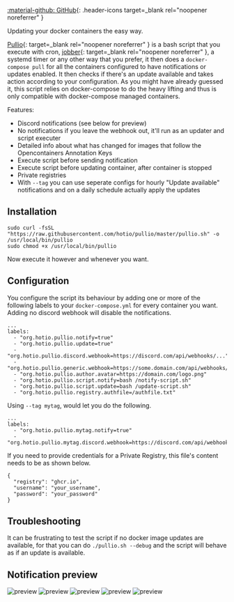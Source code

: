 [:material-github: GitHub](https://github.com/hotio/pullio){: .header-icons target=_blank rel="noopener noreferrer" }  

Updating your docker containers the easy way.

[Pullio](https://raw.githubusercontent.com/hotio/pullio/master/pullio.sh){: target=_blank rel="noopener noreferrer" } is a bash script that you execute with cron, [jobber](https://dshearer.github.io/jobber/){: target=_blank rel="noopener noreferrer" }, a systemd timer or any other way that you prefer, it then does a `docker-compose pull` for all the containers configured to have notifications or updates enabled. It then checks if there's an update available and takes action according to your configuration. As you might have already guessed it, this script relies on docker-compose to do the heavy lifting and thus is only compatible with docker-compose managed containers.

Features:

- Discord notifications (see below for preview)
- No notifications if you leave the webhook out, it'll run as an updater and script executer
- Detailed info about what has changed for images that follow the Opencontainers Annotation Keys
- Execute script before sending notification
- Execute script before updating container, after container is stopped
- Private registries
- With `--tag` you can use seperate configs for hourly "Update available" notifications and on a daily schedule actually apply the updates

## Installation

```shell
sudo curl -fsSL "https://raw.githubusercontent.com/hotio/pullio/master/pullio.sh" -o /usr/local/bin/pullio
sudo chmod +x /usr/local/bin/pullio
```

Now execute it however and whenever you want.

## Configuration

You configure the script its behaviour by adding one or more of the following labels to your `docker-compose.yml` for every container you want. Adding no discord webhook will disable the notifications.

```text
...
labels:
  - "org.hotio.pullio.notify=true"
  - "org.hotio.pullio.update=true"
  - "org.hotio.pullio.discord.webhook=https://discord.com/api/webhooks/..."
  - "org.hotio.pullio.generic.webhook=https://some.domain.com/api/webhooks/..."
  - "org.hotio.pullio.author.avatar=https://domain.com/logo.png"
  - "org.hotio.pullio.script.notify=bash /notify-script.sh"
  - "org.hotio.pullio.script.update=bash /update-script.sh"
  - "org.hotio.pullio.registry.authfile=/authfile.txt"
```

Using `--tag mytag`, would let you do the following.

```text
...
labels:
  - "org.hotio.pullio.mytag.notify=true"
  - "org.hotio.pullio.mytag.discord.webhook=https://discord.com/api/webhooks/..."
```

If you need to provide credentials for a Private Registry, this file's content needs to be as shown below.

```text
{
  "registry": "ghcr.io",
  "username": "your_username",
  "password": "your_password"
}
```

## Troubleshooting

It can be frustrating to test the script if no docker image updates are available, for that you can do `./pullio.sh --debug` and the script will behave as if an update is available.

## Notification preview

<div class="pullio-preview">
<img src="/img/pullio-update-1.png" alt="preview"/>
<img src="/img/pullio-update-2.png" alt="preview"/>
<img src="/img/pullio-update-3.png" alt="preview"/>
<img src="/img/pullio-update-4.png" alt="preview"/>
<img src="/img/pullio-update-5.png" alt="preview"/>
</div>
